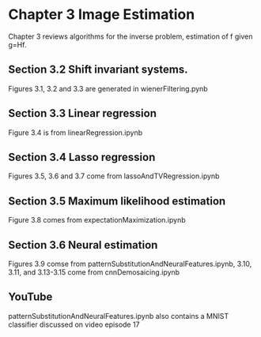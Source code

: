 # Chapter 3 Image Estimation

Chapter 3 reviews algorithms for the inverse problem, estimation of f given g=Hf. 

## Section 3.2 Shift invariant systems. 
Figures 3.1, 3.2 and 3.3 are generated in wienerFiltering.pynb
## Section 3.3 Linear regression
Figure 3.4 is from linearRegression.ipynb
## Section 3.4 Lasso regression
Figures 3.5, 3.6 and 3.7 come from lassoAndTVRegression.ipynb
## Section 3.5 Maximum likelihood estimation
Figure 3.8 comes from expectationMaximization.ipynb
## Section 3.6 Neural estimation
Figures 3.9 comse from patternSubstitutionAndNeuralFeatures.ipynb, 3.10, 3.11, and 3.13-3.15 come from cnnDemosaicing.ipynb
## YouTube
patternSubstitutionAndNeuralFeatures.ipynb also contains a MNIST classifier discussed on video episode 17
